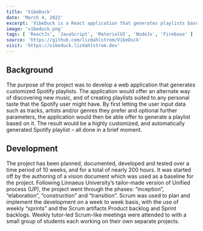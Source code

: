 ```yaml
---
title: 'VibeDuck'
date: 'March 4, 2022'
excerpt: 'VibeDuck is a React application that generates playlists based on user input and offers a range of parameters.'
image: 'vibeduck.png'
tags: [ 'ReactJs', 'JavaScript', 'MaterialUI', 'NodeJs', 'Firebase' ]
source: 'https://github.com/lizdahlstrom/VibeDuck'
visit: 'https://vibeduck.lizdahlstrom.dev'
---
```

## Background

The purpose of the project was to develop a web application that generates customized Spotify playlists. The application would offer an alternate way of discovering new music, and of creating playlists suited to any personal taste that the Spotify user might have. By first letting the user input data such as tracks, artists and/or genres they prefer and optional further parameters, the application would then be able offer to generate a playlist based on it. The result would be a highly customized, and automatically generated Spotify playlist – all done in a brief moment.

## Development

The project has been planned, documented, developed and tested over a time period of 10 weeks, and for a total of nearly 200 hours. It was started off by the authoring of a vision document which was used as a baseline for the project. Following Linnaeus University’s tailor-made version of Unified process (UP), the project went through the phases: “inception”, “elaboration”, “construction” and “transition”. Scrum was used to plan and implement the development on a week to week basis, with the use of weekly “sprints” and the Scrum artifacts Product backlog and Sprint backlogs. Weekly tutor-led Scrum-like meetings were attended to with a small group of students each working on their own separate projects.
